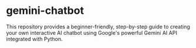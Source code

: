 # gemini-chatbot
This repository provides a beginner-friendly, step-by-step guide to creating your own interactive AI chatbot using Google's powerful Gemini AI API integrated with Python.

